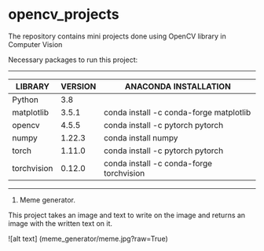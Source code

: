 # opencv_projects
The repository contains mini projects done using OpenCV library in Computer Vision

Necessary packages to run this project:

--------------------------------------------------------------------------------
LIBRARY		|    VERSION	|  ANACONDA INSTALLATION 
----------------|---------------|-----------------------------------------------
Python 		|     3.8	|         	
matplotlib 	|    3.5.1	|  conda install -c conda-forge matplotlib 	
opencv 		|    4.5.5	|  conda install -c pytorch pytorch 
numpy   	|    1.22.3	|  conda install numpy
torch 		|    1.11.0	|  conda install -c pytorch pytorch 
torchvision	|    0.12.0	|  conda install -c conda-forge torchvision
-------------------------------------------------------------------------------

1. Meme generator. 

This project takes an image and text to write on the image and returns an image with the written text on it. 

![alt text] (meme_generator/meme.jpg?raw=True)
